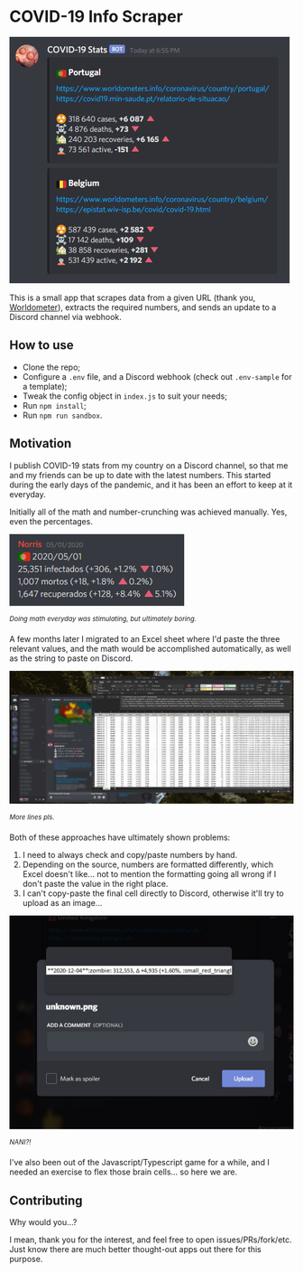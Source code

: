 # COVID-19 Info Scraper

![result1.jpg](./.docs/images/result1.jpg)

This is a small app that scrapes data from a given URL (thank you, [Worldometer](https://www.worldometers.info/coronavirus/)), extracts the required numbers, and sends an update to a Discord channel via webhook.

## How to use

- Clone the repo;
- Configure a `.env` file, and a Discord webhook (check out `.env-sample` for a template);
- Tweak the config object in `index.js` to suit your needs;
- Run `npm install`;
- Run `npm run sandbox`.

## Motivation

I publish COVID-19 stats from my country on a Discord channel, so that me and my friends can be up to date with the latest numbers. This started during the early days of the pandemic, and it has been an effort to keep at it everyday.

Initially all of the math and number-crunching was achieved manually. Yes, even the percentages.

![history1.jpg](./.docs/images/history1.jpg)

_<sup>Doing math everyday was stimulating, but ultimately boring.</sup>_

A few months later I migrated to an Excel sheet where I'd paste the three relevant values, and the math would be accomplished automatically, as well as the string to paste on Discord.

![history2.jpg](./.docs/images/history2.jpg)

_<sup>More lines pls.</sup>_

Both of these approaches have ultimately shown problems:

1. I need to always check and copy/paste numbers by hand.
2. Depending on the source, numbers are formatted differently, which Excel doesn't like... not to mention the formatting going all wrong if I don't paste the value in the right place.
3. I can't copy-paste the final cell directly to Discord, otherwise it'll try to upload as an image...

![history3.jpg](./.docs/images/history3.jpg)

_<sup>NANI?!</sup>_

I've also been out of the Javascript/Typescript game for a while, and I needed an exercise to flex those brain cells... so here we are.

## Contributing

Why would you...?

I mean, thank you for the interest, and feel free to open issues/PRs/fork/etc. Just know there are much better thought-out apps out there for this purpose.
